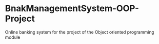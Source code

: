 # BnakManagementSystem-OOP-Project
Online banking system for the project of the Object oriented programming module
